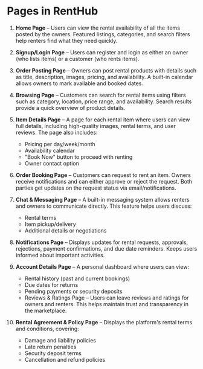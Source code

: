 # Pages in RentHub
 
1. **Home Page** – Users can view the rental availability of all the items posted by the owners. Featured listings, categories, and search filters help renters find what they need quickly.

1. **Signup/Login Page** – Users can register and login as either an owner (who lists items) or a customer (who rents items). 

1. **Order Posting Page** – Owners can post rental products with details such as title, description, images, pricing, and availability. A built-in calendar allows owners to mark available and booked dates.

1. **Browsing Page** – Customers can search for rental items using filters such as category, location, price range, and availability. Search results provide a quick overview of product details.

1. **Item Details Page** – A page for each rental item where users can view full details, including high-quality images, rental terms, and user reviews. The page also includes:

    - Pricing per day/week/month
    - Availability calendar
    - "Book Now" button to proceed with renting
    - Owner contact option 
    
1. **Order Booking Page** – Customers can request to rent an item. Owners receive notifications and can either approve or reject the request. Both parties get updates on the request status via email/notifications.

1. **Chat & Messaging Page** – A built-in messaging system allows renters and owners to communicate directly. This feature helps users discuss:

    - Rental terms
    - Item pickup/delivery
    - Additional details or negotiations


1. **Notifications Page** – Displays updates for rental requests, approvals, rejections, payment confirmations, and due date reminders. Keeps users informed about important activities.

1. **Account Details Page** – A personal dashboard where users can view:

    - Rental history (past and current bookings)
    - Due dates for returns
    - Pending payments or security deposits
    - Reviews & Ratings Page – Users can leave reviews and ratings for owners and renters. This helps maintain trust and transparency in the marketplace.

1. **Rental Agreement & Policy Page** – Displays the platform's rental terms and conditions, covering:

    - Damage and liability policies
    - Late return penalties
    - Security deposit terms
    - Cancellation and refund policies
